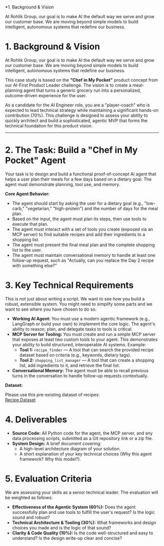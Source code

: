 *1. Background & Vision

At Rohlik Group, our goal is to make AI the default way we serve and grow our customer base. We are moving beyond simple models to build intelligent, autonomous systems that redefine our business.
# 1. Background & Vision

At Rohlik Group, our goal is to make AI the default way we serve and grow our customer base. We are moving beyond simple models to build intelligent, autonomous systems that redefine our business.

This case study is based on the **"Chef in My Pocket"** product concept from our AI-First Product Leader challenge. The vision is to create a meal-planning agent that turns a generic grocery run into a personalized, outcome-driven experience for the user.

As a candidate for the AI Engineer role, you are a "player-coach" who is expected to lead technical strategy while maintaining a significant hands-on contribution (70%). This challenge is designed to assess your ability to quickly architect and build a sophisticated, agentic MVP that forms the technical foundation for this product vision.

---

# 2. The Task: Build a "Chef in My Pocket" Agent

Your task is to design and build a functional proof-of-concept AI agent that helps a user plan their meals for a few days based on a dietary goal. The agent must demonstrate planning, tool use, and memory.

**Core Agent Behavior:**

- The agent should start by asking the user for a dietary goal (e.g., "low-carb," "vegetarian," "high-protein") and the number of days for the meal plan.
- Based on the input, the agent must plan its steps, then use tools to execute that plan.
- The agent must interact with a set of tools you create (exposed via an MCP server) to find suitable recipes and add their ingredients to a shopping list.
- The agent must present the final meal plan and the complete shopping list to the user.
- The agent must maintain conversational memory to handle at least one follow-up request, such as "Actually, can you replace the Day 2 recipe with something else?"

# 3. Key Technical Requirements

This is not just about writing a script. We want to see how you build a robust, extensible system. You might need to simplify some parts and we want to see where you have chosen to do so.

- **Working AI Agent:** You must use a modern agentic framework (e.g., LangGraph or build your own) to implement the core logic. The agent's ability to reason, plan, and delegate tasks to tools is critical.
- **MCP Server for Tooling:** You must create and run a simple MCP server that exposes at least two custom tools to your agent. This demonstrates your ability to build structured, interoperable AI systems. Example:
	- **Tool 1:** `recipe_finder` — A tool that can search the provided recipe dataset based on criteria (e.g., keywords, dietary tags).
	- **Tool 2:** `shopping_list_manager` — A tool that can create a shopping list, add ingredients to it, and retrieve the final list.
- **Conversational Memory:** The agent must be able to recall previous turns in the conversation to handle follow-up requests contextually.

**Dataset:**

Please use this pre-existing dataset of recipes:  
[Recipe Dataset](https://drive.google.com/file/d/1Ny9T_DUK0fLaisvATVAlwSdS4QoNtagb/view?usp=sharing)

# 4. Deliverables

- **Source Code:** All Python code for the agent, the MCP server, and any data processing scripts, submitted as a Git repository link or a zip file.
- **System Design:** A brief document covering:
	- A high-level architecture diagram of your solution.
	- A short explanation of your key technical choices (Why this agent framework? Why this model?).

# 5. Evaluation Criteria

We are assessing your skills as a senior technical leader. The evaluation will be weighted as follows:

- **Effectiveness of the Agentic System (60%):** Does the agent successfully plan and use tools to fulfill the user's request? Is the logic sound and robust?
- **Technical Architecture & Tooling (30%):** What frameworks and design choices you made and is the logic of that sound?
- **Clarity & Code Quality (10%):** Is the code well-structured and easy to understand? Is the design write-up clear and concise?